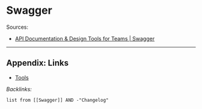 # Swagger

Sources: 

* [API Documentation & Design Tools for Teams | Swagger](https://swagger.io/)

---

## Appendix: Links

* [Tools](../../Tools.md)

*Backlinks:*

````dataview
list from [[Swagger]] AND -"Changelog"
````
